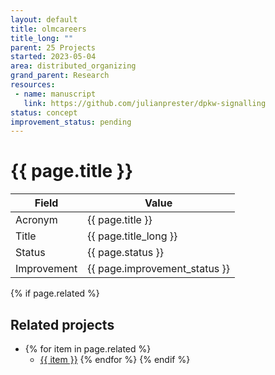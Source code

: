 ```yaml
---
layout: default
title: olmcareers
title_long: ""
parent: 25 Projects
started: 2023-05-04
area: distributed_organizing
grand_parent: Research
resources:
 - name: manuscript
   link: https://github.com/julianprester/dpkw-signalling
status: concept
improvement_status: pending
---
```


# {{ page.title }}

Field               | Value
------------------- | ----------------------------------
Acronym             | {{ page.title }}
Title               | {{ page.title_long }}
Status              | {{ page.status }}
Improvement         | {{ page.improvement_status }}

{% if page.related %}
## Related projects 

- {% for item in page.related %}
  - <a href="{{ item }}">{{ item }}</a>
{% endfor %}
{% endif %}
